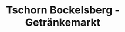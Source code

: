 ---
title: "Tschorn Bockelsberg - Getränkemarkt"
url: /lueneburg/tschorn-bockelsberg-getraenkemarkt/
shop: Supermarkt
---
